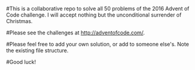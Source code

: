 #This is a collaborative repo to solve all 50 problems of the 2016 Advent of Code challenge. I will accept nothing but the unconditional surrender of Christmas.

#Please see the challenges at http://adventofcode.com/.

#Please feel free to add your own solution, or add to someone else's. Note the existing file structure.

#Good luck!
